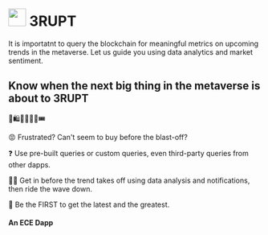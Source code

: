 #  <img src="https://user-images.githubusercontent.com/61543012/194742418-20b63370-e64c-46b5-b1a5-7fd2970b7ba6.png" height="35" width="35" align-items="center" justify-content="center" /> 3RUPT
It is importatnt to query the blockchain for meaningful metrics on upcoming trends in the metaverse. Let us guide you using data analytics and market sentiment.

## Know when the next big thing in the metaverse is about to 3RUPT
🛒🛍️🤩🥳🫵🎫🎟️

😡 Frustrated? Can't seem to buy before the blast-off? 

❓ Use pre-built queries or custom queries, even third-party queries from other dapps.

🔺🔻 Get in before the trend takes off using data analysis and notifications, then ride the wave down.

🚩 Be the FIRST to get the latest and the greatest.

#### An ECE Dapp
